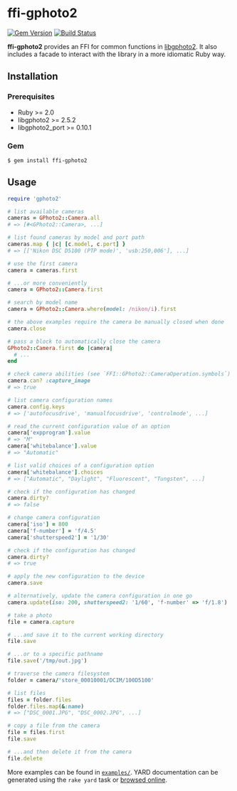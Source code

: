 # ffi-gphoto2


[![Gem Version](https://badge.fury.io/rb/ffi-gphoto2.svg)](https://badge.fury.io/rb/ffi-gphoto2)
[![Build Status](https://travis-ci.org/zaeleus/ffi-gphoto2.svg?branch=master)](https://travis-ci.org/zaeleus/ffi-gphoto2)

**ffi-gphoto2** provides an FFI for common functions in [libgphoto2][gphoto].
It also includes a facade to interact with the library in a more
idiomatic Ruby way.

## Installation

### Prerequisites

  * Ruby >= 2.0
  * libgphoto2 >= 2.5.2
  * libgphoto2_port >= 0.10.1

### Gem

    $ gem install ffi-gphoto2

## Usage

```ruby
require 'gphoto2'

# list available cameras
cameras = GPhoto2::Camera.all
# => [#<GPhoto2::Camera>, ...]

# list found cameras by model and port path
cameras.map { |c| [c.model, c.port] }
# => [['Nikon DSC D5100 (PTP mode)', 'usb:250,006'], ...]

# use the first camera
camera = cameras.first

# ...or more conveniently
camera = GPhoto2::Camera.first

# search by model name
camera = GPhoto2::Camera.where(model: /nikon/i).first

# the above examples require the camera be manually closed when done
camera.close

# pass a block to automatically close the camera
GPhoto2::Camera.first do |camera|
  # ...
end

# check camera abilities (see `FFI::GPhoto2::CameraOperation.symbols`)
camera.can? :capture_image
# => true

# list camera configuration names
camera.config.keys
# => ['autofocusdrive', 'manualfocusdrive', 'controlmode', ...]

# read the current configuration value of an option
camera['expprogram'].value
# => "M"
camera['whitebalance'].value
# => "Automatic"

# list valid choices of a configuration option
camera['whitebalance'].choices
# => ["Automatic", "Daylight", "Fluorescent", "Tungsten", ...]

# check if the configuration has changed
camera.dirty?
# => false

# change camera configuration
camera['iso'] = 800
camera['f-number'] = 'f/4.5'
camera['shutterspeed2'] = '1/30'

# check if the configuration has changed
camera.dirty?
# => true

# apply the new configuration to the device
camera.save

# alternatively, update the camera configuration in one go
camera.update(iso: 200, shutterspeed2: '1/60', 'f-number' => 'f/1.8')

# take a photo
file = camera.capture

# ...and save it to the current working directory
file.save

# ...or to a specific pathname
file.save('/tmp/out.jpg')

# traverse the camera filesystem
folder = camera/'store_00010001/DCIM/100D5100'

# list files
files = folder.files
folder.files.map(&:name)
# => ["DSC_0001.JPG", "DSC_0002.JPG", ...]

# copy a file from the camera
file = files.first
file.save

# ...and then delete it from the camera
file.delete
```

More examples can be found in [`examples/`][examples]. YARD documentation can be
generated using the `rake yard` task or [browsed online][rubydoc].

[gphoto]: http://www.gphoto.org/
[examples]: https://github.com/zaeleus/ffi-gphoto2/tree/master/examples
[rubydoc]: http://www.rubydoc.info/gems/ffi-gphoto2/frames

